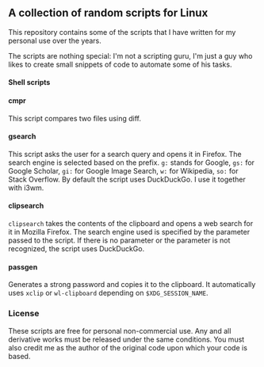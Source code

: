 ## A collection of random scripts for Linux

This repository contains some of the scripts that I have written for my personal use over the years.

The scripts are nothing special: I'm not a scripting guru, I'm just a guy who likes to create small snippets of code to automate some of his tasks.

#### Shell scripts

#### cmpr

This script compares two files using diff.

#### gsearch

This script asks the user for a search query and opens it in Firefox. The search engine is selected based on the prefix. `g:` stands for Google, `gs:` for Google Scholar, `gi:` for Google Image Search, `w:` for Wikipedia, `so:` for Stack Overflow. By default the script uses DuckDuckGo. I use it together with i3wm.

#### clipsearch

`clipsearch` takes the contents of the clipboard and opens a web search
for it in Mozilla Firefox. The search engine used is specified by the
parameter passed to the script. If there is no parameter or the
parameter is not recognized, the script uses DuckDuckGo.

#### passgen
Generates a strong password and copies it to the clipboard. It automatically uses `xclip` or `wl-clipboard` depending on `$XDG_SESSION_NAME`.

### License

These scripts are free for personal non-commercial use. Any and all derivative works must be released under the same conditions. You must also credit me as the author of the original code upon which your code is based.
